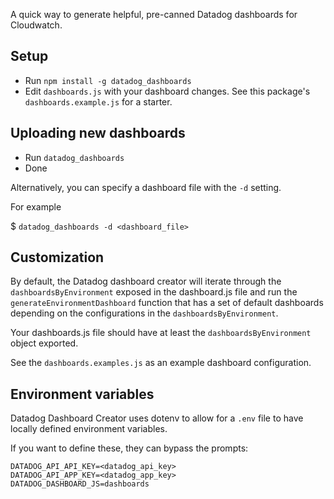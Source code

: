 A quick way to generate helpful, pre-canned Datadog dashboards for Cloudwatch.

## Setup

 * Run `npm install -g datadog_dashboards`
 * Edit `dashboards.js` with your dashboard changes. See this package's `dashboards.example.js` for a starter.

## Uploading new dashboards

 * Run `datadog_dashboards`
 * Done

Alternatively, you can specify a dashboard file with the `-d` setting.

For example

$ `datadog_dashboards -d <dashboard_file>`

## Customization

 By default, the Datadog dashboard creator will iterate through the `dashboardsByEnvironment` exposed in the dashboard.js file and run the `generateEnvironmentDashboard` function that has a set of default dashboards depending on the configurations in the `dashboardsByEnvironment`.

 Your dashboards.js file should have at least the `dashboardsByEnvironment` object exported.

 See the `dashboards.examples.js` as an example dashboard configuration.

## Environment variables

 Datadog Dashboard Creator uses dotenv to allow for a `.env` file to have locally defined environment variables.

 If you want to define these, they can bypass the prompts:

```
DATADOG_API_API_KEY=<datadog_api_key>
DATADOG_API_APP_KEY=<datadog_app_key>
DATADOG_DASHBOARD_JS=dashboards
```
